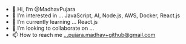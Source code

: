 - 👋 Hi, I’m @MadhavPujara
- 👀 I’m interested in ... JavaScript, AI, Node.js, AWS, Docker, React.js
- 🌱 I’m currently learning ... React.js
- 💞️ I’m looking to collaborate on ...
- 📫 How to reach me ...pujara.madhav+github@gmail.com

<!---
MadhavPujara/MadhavPujara is a ✨ special ✨ repository because its `README.md` (this file) appears on your GitHub profile.
You can click the Preview link to take a look at your changes.
--->
